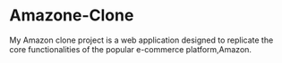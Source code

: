 # Amazone-Clone
My Amazon clone project is a web application designed to replicate the core functionalities of the popular e-commerce platform,Amazon.
